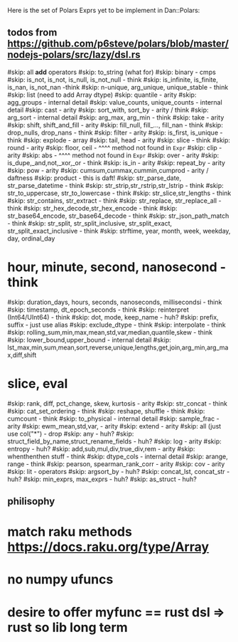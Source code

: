 Here is the set of Polars Exprs yet to be implement in Dan::Polars:

## todos from https://github.com/p6steve/polars/blob/master/nodejs-polars/src/lazy/dsl.rs
#skip: all __add__ operators
#skip: to_string (what for)
#skip: binary - cmps
#skip: is_not, is_not, is_null, is_not_null - think
#skip: is_infinite, is_finite, is_nan, is_not_nan -think
#skip: n-unique, arg_unique, unique_stable - think
#skip: list (need to add Array dtype)
#skip: quantile                     - arity
#skip: agg_groups                   - internal detail
#skip: value_counts, unique_counts  - internal detail
#skip: cast                         - arity
#skip: sort_with, sort_by           - arity / think
#skip: arg_sort                     - internal detail
#skip: arg_max, arg_min             - think
#skip: take                         - arity
#skip: shift, shift_and_fill        - arity
#skip: fill_null, fill_..., fill_nan - think
#skip: drop_nulls, drop_nans        - think
#skip: filter                       - arity
#skip: is_first, is_unique          - think
#skip: explode                      - array
#skip: tail, head                   - arity
#skip: slice                        - think
#skip: round                        - arity
#skip: floor, ceil                  - ^^^^ method not found in `Expr`
#skip: clip                         - arity
#skip: abs                          - ^^^^ method not found in `Expr`
#skip: over                         - arity
#skip: is_dupe,_and,not,_xor,_or    - think
#skip: is_in                        - arity
#skip: repeat_by                    - arity
#skip: pow                          - arity
#skip: cumsum,cummax,cummin,cumprod - arity / daftness
#skip: product                      - this is daft!
#skip: str_parse_date, str_parse_datetime - think
#skip: str_strip,str_rstrip,str_lstrip - think
#skip: str_to_uppercase, str_to_lowercase - think
#skip: str_slice,str_lengths        - think
#skip: str_contains, str_extract    - think
#skip: str_replace, str_replace_all - think
#skip: str_hex_decode,str_hex_encode - think
#skip: str_base64_encode, str_base64_decode - think
#skip: str_json_path_match          - think
#skip: str_split, str_split_inclusive, str_split_exact, str_split_exact_inclusive - think
#skip: strftime, year, month, week, weekday, day, ordinal_day
#      hour, minute, second, nanosecond - think
#skip: duration_days, hours, seconds, nanoseconds, millisecondsi - think
#skip: timestamp, dt_epoch_seconds  - think
#skip: reinterpret (Int64/UInt64)   - think
#skip: dot, mode, keep_name         - huh?
#skip: prefix, suffix               - just use alias
#skip: exclude_dtype                - think
#skip: interpolate                  - think
#skip: rolling_sum,min,max,mean,std,var,median,quantile,skew - think
#skip: lower_bound,upper_bound      - internal detail 
#skip: lst_max,min,sum,mean,sort,reverse,unique,lengths,get,join,arg_min,arg_max,diff,shift
#      slice, eval
#skip: rank, diff, pct_change, skew, kurtosis - arity
#skip: str_concat                   - think
#skip: cat_set_ordering             - think
#skip: reshape, shuffle             - think
#skip: cumcount                     - think
#skip: to_physical                  - internal detail
#skip: sample_frac                  - arity
#skip: ewm_mean,std,var,            - arity
#skip: extend                       - arity
#skip: all (just use col("*")       - drop
#skip: any                          - huh?
#skip: struct_field_by_name,struct_rename_fields - huh?
#skip: log                          - arity
#skip: entropy                      - huh?
#skip: add,sub,mul,div,true_div,rem - arity
#skip: whenthenthen stuff           - think
#skip: dtype_cols                   - internal detail
#skip: arange, range                - think
#skip: pearson, spearman_rank_corr  - arity
#skip: cov                          - arity
#skip: lit                          - operators
#skip: argsort_by                   - huh?
#skip: concat_lst, concat_str       - huh?
#skip: min_exprs, max_exprs         - huh?
#skip: as_struct                    - huh?


## philisophy
# match raku methods https://docs.raku.org/type/Array
# no numpy ufuncs
# desire to offer myfunc == rust dsl => rust so lib long term
